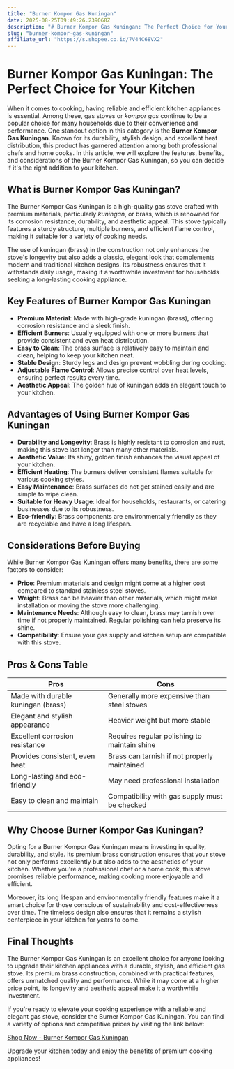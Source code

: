 ```yaml
---
title: "Burner Kompor Gas Kuningan"
date: 2025-08-25T09:49:26.239068Z
description: "# Burner Kompor Gas Kuningan: The Perfect Choice for Your Kitchen..."
slug: "burner-kompor-gas-kuningan"
affiliate_url: "https://s.shopee.co.id/7V44C68VX2"
---
```

# Burner Kompor Gas Kuningan: The Perfect Choice for Your Kitchen

When it comes to cooking, having reliable and efficient kitchen appliances is essential. Among these, gas stoves or *kompor gas* continue to be a popular choice for many households due to their convenience and performance. One standout option in this category is the **Burner Kompor Gas Kuningan**. Known for its durability, stylish design, and excellent heat distribution, this product has garnered attention among both professional chefs and home cooks. In this article, we will explore the features, benefits, and considerations of the Burner Kompor Gas Kuningan, so you can decide if it's the right addition to your kitchen.

## What is Burner Kompor Gas Kuningan?

The Burner Kompor Gas Kuningan is a high-quality gas stove crafted with premium materials, particularly *kuningan*, or brass, which is renowned for its corrosion resistance, durability, and aesthetic appeal. This stove typically features a sturdy structure, multiple burners, and efficient flame control, making it suitable for a variety of cooking needs.

The use of kuningan (brass) in the construction not only enhances the stove's longevity but also adds a classic, elegant look that complements modern and traditional kitchen designs. Its robustness ensures that it withstands daily usage, making it a worthwhile investment for households seeking a long-lasting cooking appliance.

## Key Features of Burner Kompor Gas Kuningan

- **Premium Material**: Made with high-grade kuningan (brass), offering corrosion resistance and a sleek finish.
- **Efficient Burners**: Usually equipped with one or more burners that provide consistent and even heat distribution.
- **Easy to Clean**: The brass surface is relatively easy to maintain and clean, helping to keep your kitchen neat.
- **Stable Design**: Sturdy legs and design prevent wobbling during cooking.
- **Adjustable Flame Control**: Allows precise control over heat levels, ensuring perfect results every time.
- **Aesthetic Appeal**: The golden hue of kuningan adds an elegant touch to your kitchen.

## Advantages of Using Burner Kompor Gas Kuningan

- **Durability and Longevity**: Brass is highly resistant to corrosion and rust, making this stove last longer than many other materials.
- **Aesthetic Value**: Its shiny, golden finish enhances the visual appeal of your kitchen.
- **Efficient Heating**: The burners deliver consistent flames suitable for various cooking styles.
- **Easy Maintenance**: Brass surfaces do not get stained easily and are simple to wipe clean.
- **Suitable for Heavy Usage**: Ideal for households, restaurants, or catering businesses due to its robustness.
- **Eco-friendly**: Brass components are environmentally friendly as they are recyclable and have a long lifespan.

## Considerations Before Buying

While Burner Kompor Gas Kuningan offers many benefits, there are some factors to consider:

- **Price**: Premium materials and design might come at a higher cost compared to standard stainless steel stoves.
- **Weight**: Brass can be heavier than other materials, which might make installation or moving the stove more challenging.
- **Maintenance Needs**: Although easy to clean, brass may tarnish over time if not properly maintained. Regular polishing can help preserve its shine.
- **Compatibility**: Ensure your gas supply and kitchen setup are compatible with this stove.

## Pros & Cons Table

| Pros                                              | Cons                                              |
|---------------------------------------------------|---------------------------------------------------|
| Made with durable kuningan (brass)               | Generally more expensive than steel stoves     |
| Elegant and stylish appearance                   | Heavier weight but more stable                  |
| Excellent corrosion resistance                   | Requires regular polishing to maintain shine  |
| Provides consistent, even heat                    | Brass can tarnish if not properly maintained  |
| Long-lasting and eco-friendly                     | May need professional installation             |
| Easy to clean and maintain                       | Compatibility with gas supply must be checked |

## Why Choose Burner Kompor Gas Kuningan?

Opting for a Burner Kompor Gas Kuningan means investing in quality, durability, and style. Its premium brass construction ensures that your stove not only performs excellently but also adds to the aesthetics of your kitchen. Whether you're a professional chef or a home cook, this stove promises reliable performance, making cooking more enjoyable and efficient.

Moreover, its long lifespan and environmentally friendly features make it a smart choice for those conscious of sustainability and cost-effectiveness over time. The timeless design also ensures that it remains a stylish centerpiece in your kitchen for years to come.

## Final Thoughts

The Burner Kompor Gas Kuningan is an excellent choice for anyone looking to upgrade their kitchen appliances with a durable, stylish, and efficient gas stove. Its premium brass construction, combined with practical features, offers unmatched quality and performance. While it may come at a higher price point, its longevity and aesthetic appeal make it a worthwhile investment.

If you're ready to elevate your cooking experience with a reliable and elegant gas stove, consider the Burner Kompor Gas Kuningan. You can find a variety of options and competitive prices by visiting the link below:

[Shop Now - Burner Kompor Gas Kuningan](https://s.shopee.co.id/7V44C68VX2)

Upgrade your kitchen today and enjoy the benefits of premium cooking appliances!